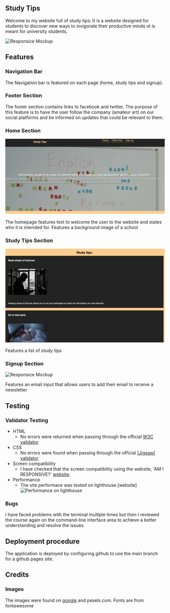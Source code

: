 
## Study Tips
Welcome to my website full of study tips:
 It is a website designed for students to discover new ways to invigorate their productive minds
 ot is meant for university students.

![Responsice Mockup](assets/responsive4.png)

## Features

### Navigation Bar

The Navigation bar is featured on each page (home, study tips and signup). 

### Footer Section


The footer section contains links to facebook and twitter. The purpose of this feature is to have the user follow the company (amateur art) on our social platforms and be informed on updates that could be relevant to them. 

### Home Section
![Responsice Mockup](assets/home4.png)

The homepage features text to welcome the user to the website and states who it is intended for. Features a background image of a school


### Study Tips Section

![Responsice Mockup](assets/tips4.png)

Features a list of study tips


### Signup Section

![Responsice Mockup](assets/signup4.png)

Features an email input that allows users to add their email to receive a newsletter

## Testing 


### Validator Testing 

- HTML
  - No errors were returned when passing through the official [W3C validator](https://validator.w3.org/nu/)
- CSS
  - No errors were found when passing through the official [(Jigsaw) validator](https://jigsaw.w3.org/css-validator/validator)
- Screen compatibility 
    - I have checked that the screen compatibility using the website, 'AM I RESPONSIVE?' [website](https://ui.dev/amiresponsive?url=https://8000-rawaspec-amateurart-n1twbn3zboq.ws-eu81.gitpod.io/home.html).
- Performance
    - The site performace was tested on lighthouse.[website]
    ![Performance on lighthouse](assets/performance.png)

### Bugs
 I have faced problems with the terminal multiple times but then I reviewed the course again on the command-line interface area to achieve a better understanding and resolve the issues.

## Deployment procedure

The application is deployed by configuring github to use the main branch for a github pages site.


## Credits

### Images
The images were found on [google](https://google.com) and pexels.com. Fonts are from fontawesome

